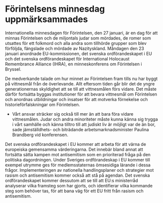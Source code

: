 # Förintelsens minnesdag uppmärksammades

Internationella minnesdagen för Förintelsen, den 27 januari, är en dag för att minnas Förintelsen och de miljontals judar som mördades, de romer som utsattes för ett folkmord och alla andra som tillhörde grupper som blev förföljda, fängslade och mördade av Nazityskland. Måndagen den 23 januari anordnade EU-kommissionen, det svenska ordförandeskapet i EU och det svenska ordförandeskapet för International Holocaust Remembrance Alliance (IHRA), en minneskonferens om Förintelsen i Bryssel.

De medverkande talade om hur minnet av Förintelsen fram tills nu har byggt på vittnesmål från de överlevande. Allt eftersom tiden går blir det de yngre generationernas skyldighet att se till att vittnesmålen förs vidare. Det måste därför fortsätta byggas institutioner för att bevara vittnesmål om Förintelsen och anordnas utbildningar och insatser för att motverka förnekelse och historieförfalskningar om Förintelsen.

- Vårt ansvar sträcker sig också till mer än att bara föra vidare vittnesmålen. Judar och andra minoriteter måste kunna känna sig trygga i vårt samhälle och känna tilltro till att judiskt liv är möjligt var de än bor, sade jämställdhets- och biträdande arbetsmarknadsminister Paulina Brandberg vid konferensen.

Det svenska ordförandeskapet i EU kommer att arbeta för att värna de europeiska gemensamma värderingarna. Det innebär bland annat att fortsätta sätta kampen mot antisemitism som en prioriterad fråga på den politiska dagordningen. Under Sveriges ordförandeskap i EU kommer till exempel utrymme ges för medlemsstaternas ömsesidiga lärande i dessa frågor. Implementeringen av nationella handlingsplaner och strategier mot rasism och antisemitism kommer också att stå på agendan. Det svenska ordförandeskapet kommer dessutom att se till att EU:s ministerråd analyserar vilka framsteg som har gjorts, och identifierar vilka kommande steg som behöver tas, för att bana väg för ett EU fritt från rasism och antisemitism.
